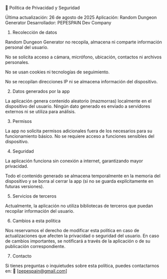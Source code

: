 📜 Política de Privacidad y Seguridad

Última actualización: 26 de agosto de 2025
Aplicación: Random Dungeon Generator
Desarrollador: PEPESPAIN Dev Company

1. Recolección de datos

Random Dungeon Generator no recopila, almacena ni comparte información personal del usuario.

No se solicita acceso a cámara, micrófono, ubicación, contactos ni archivos personales.

No se usan cookies ni tecnologías de seguimiento.

No se recopilan direcciones IP ni se almacena información del dispositivo.

2. Datos generados por la app

La aplicación genera contenido aleatorio (mazmorras) localmente en el dispositivo del usuario.
Ningún dato generado es enviado a servidores externos ni se utiliza para análisis.

3. Permisos

La app no solicita permisos adicionales fuera de los necesarios para su funcionamiento básico.
No se requiere acceso a funciones sensibles del dispositivo.

4. Seguridad

La aplicación funciona sin conexión a internet, garantizando mayor privacidad.

Todo el contenido generado se almacena temporalmente en la memoria del dispositivo y se borra al cerrar la app (si no se guarda explícitamente en futuras versiones).

5. Servicios de terceros

Actualmente, la aplicación no utiliza bibliotecas de terceros que puedan recopilar información del usuario.

6. Cambios a esta política

Nos reservamos el derecho de modificar esta política en caso de actualizaciones que afecten la privacidad o seguridad del usuario.
En caso de cambios importantes, se notificará a través de la aplicación o de su publicación correspondiente.

7. Contacto

Si tienes preguntas o inquietudes sobre esta política, puedes contactarnos en:
📧 [pepespain@gmail.com]
